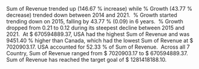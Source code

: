 ﻿Sum of Revenue trended up (146.67 % increase) while % Growth (43.77 % decrease) trended down between 2014 and 2021.﻿﻿
﻿﻿
﻿﻿% Growth started trending down on 2015, falling by 43.77 % (0.09) in 6 years.﻿﻿
﻿﻿
﻿﻿% Growth dropped from 0.21 to 0.12 during its steepest decline between 2015 and 2021.﻿﻿
﻿﻿
﻿﻿At $ 670594889.37, USA had the highest Sum of Revenue and was 9451.40 % higher than Canada, which had the lowest Sum of Revenue at $ 7020903.17.﻿﻿
﻿﻿
﻿﻿﻿﻿USA accounted for 52.33 % of Sum of Revenue.﻿﻿
﻿﻿
﻿﻿Across all 7 Country, Sum of Revenue ranged from $ 7020903.17 to $ 670594889.37.﻿﻿
﻿﻿
﻿Sum of Revenue has reached the target goal of $ 1281418188.10.﻿﻿
﻿﻿
﻿
